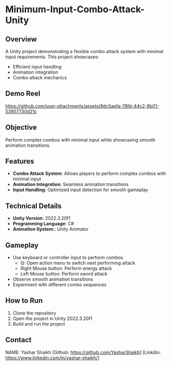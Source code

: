 **Minimum-Input-Combo-Attack-Unity**
==========================


**Overview**
------------


A Unity project demonstrating a flexible combo attack system with minimal input requirements. This project showcases:


* Efficient input handling
* Animation integration
* Combo attack mechanics

**Demo Reel**
----------
https://github.com/user-attachments/assets/8dc5aefa-78fd-44c2-8b01-53957730d21c

**Objective**
------------


Perform complex combos with minimal input while showcasing smooth animation transitions.


**Features**
------------


* **Combo Attack System**: Allows players to perform complex combos with minimal input
* **Animation Integration**: Seamless animation transitions
* **Input Handling**: Optimized input detection for smooth gameplay


**Technical Details**
-------------------


* **Unity Version**: 2022.3.20f1
* **Programming Language**: C#
* **Animation System:**: Unity Animator

**Gameplay**
------------


* Use keyboard or controller input to perform combos
  + Q: Open action menu to switch next performing attack
  + Right Mouse button: Perform energy attack
  + Left Mouse button: Perform sword attack
* Observe smooth animation transitions
* Experiment with different combo sequences
  

**How to Run**
--------------


1. Clone the repository
2. Open the project in Unity 2022.3.20f1
3. Build and run the project


**Contact**
----------

NAME: Yashar Shaikh
[Github: https://github.com/YasharShaikh]
[Linkdin: https://www.linkedin.com/in/yashar-shaikh/]


